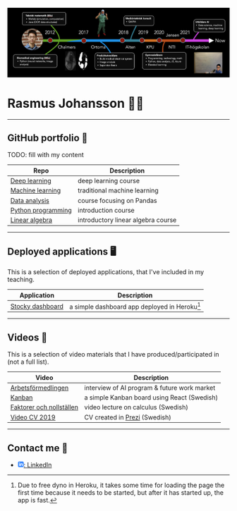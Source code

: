 ![CV timeline from 2012 to now. It started out with my studies at Chalmers followed by my biomedical engineering experiences in industry. Then my path led to teaching at gymnasium and currently at IT-högskolan.](assets/cv_timeline.png)

# Rasmus Johansson :man_teacher:



---

## GitHub portfolio :briefcase:

TODO: fill with my content

| Repo                           | Description                        |
| ------------------------------ | ---------------------------------- |
| [Deep learning][dl]            | deep learning course               |
| [Machine learning][ml]         | traditional machine learning       |
| [Data analysis][data_analysis] | course focusing on Pandas          |
| [Python programming][pytprog]  | introduction course                |
| [Linear algebra][lin_alg]      | introductory linear algebra course |

<!-- | [Programmering 1][prog1]           | first programming course (gymnasiet)   | -->

[dl]: https://github.com/kokchun/Deep-learning-AI21
[ml]: https://github.com/kokchun/Maskininlarning-AI21
[pytprog]: https://github.com/kokchun/Programmering-med-Python
[data_analysis]: https://github.com/kokchun/Databehandling
[prog1]: https://github.com/NTI-Kronhus/TE19CD-PRRPRR01
[lin_alg]: https://github.com/kokchun/Linjar-algebra-21

---

## Deployed applications :desktop_computer:

This is a selection of deployed applications, that I've included in my teaching.

| Application                    | Description                                   |
| ------------------------------ | --------------------------------------------- |
| [Stocky dashboard][stock_dash] | a simple dashboard app deployed in Heroku[^1] |

[^1]: Due to free dyno in Heroku, it takes some time for loading the page the first time because it needs to be started, but after it has started up, the app is fast.

[stock_dash]: https://stocky-dashboard.herokuapp.com/

---

## Videos :movie_camera:

This is a selection of video materials that I have produced/participated in (not a full list).

| Video                                 | Description                                  |
| ------------------------------------- | -------------------------------------------- |
| [Arbetsförmedlingen][arb_formedling]  | interview of AI program & future work market |
| [Kanban][kanban_react]                | a simple Kanban board using React (Swedish)  |
| [Faktorer och nollställen][ma3c_fakt] | video lecture on calculus (Swedish)          |
| [Video CV 2019][cv_prezi]             | CV created in [Prezi][prezi] (Swedish)       |

[arb_formedling]: https://arbetsformedlingen.se/play/webb-tv-och-press/webb-tv/tema-framtidens-arbetsmarknad---redan-verklighet
[kanban_react]: https://drive.google.com/file/d/1-45bAeX-TuQXE0SVtcIDO_85qHSqGEmW/view?usp=sharing
[ma3c_fakt]: https://www.youtube.com/watch?v=wVneS4Akh9I
[cv_prezi]: https://www.youtube.com/watch?v=Xipc6YAtjTc&t=1s
[prezi]: https://prezi.com/

---

## Contact me :iphone:

- [![linkedIn icon](assets/linkedIn-icon.png): LinkedIn][linkedin]

[linkedin]: https://www.linkedin.com/in/kokchungiang/
